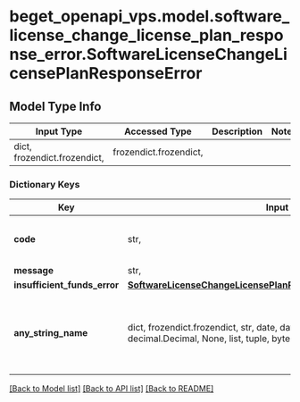 # beget_openapi_vps.model.software_license_change_license_plan_response_error.SoftwareLicenseChangeLicensePlanResponseError

## Model Type Info
Input Type | Accessed Type | Description | Notes
------------ | ------------- | ------------- | -------------
dict, frozendict.frozendict,  | frozendict.frozendict,  |  | 

### Dictionary Keys
Key | Input Type | Accessed Type | Description | Notes
------------ | ------------- | ------------- | ------------- | -------------
**code** | str,  | str,  |  | [optional] must be one of ["INTERNAL_ERROR", "INSUFFICIENT_FUNDS", "SERVICE_DISABLED", ] 
**message** | str,  | str,  |  | [optional] 
**insufficient_funds_error** | [**SoftwareLicenseChangeLicensePlanResponseErrorInsufficientFundsError**](SoftwareLicenseChangeLicensePlanResponseErrorInsufficientFundsError.md) | [**SoftwareLicenseChangeLicensePlanResponseErrorInsufficientFundsError**](SoftwareLicenseChangeLicensePlanResponseErrorInsufficientFundsError.md) |  | [optional] 
**any_string_name** | dict, frozendict.frozendict, str, date, datetime, int, float, bool, decimal.Decimal, None, list, tuple, bytes, io.FileIO, io.BufferedReader | frozendict.frozendict, str, BoolClass, decimal.Decimal, NoneClass, tuple, bytes, FileIO | any string name can be used but the value must be the correct type | [optional]

[[Back to Model list]](../../README.md#documentation-for-models) [[Back to API list]](../../README.md#documentation-for-api-endpoints) [[Back to README]](../../README.md)

